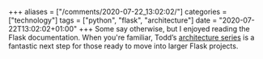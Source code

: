 +++
aliases = ["/comments/2020-07-22_13:02:02/"]
categories = ["technology"]
tags = ["python", "flask", "architecture"]
date = "2020-07-22T13:02:02+01:00"
+++
Some say otherwise, but I enjoyed reading the Flask documentation. When you're familiar, Todd’s [architecture series](https://hackersandslackers.com/flask-blueprints/) is a fantastic next step for those ready to move into larger Flask projects.
